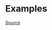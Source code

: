 


# Examples


[Source](http://www.rubydoc.info/gems/rubocop/RuboCop/Cop/Rails/CreateTableWithTimestamps)